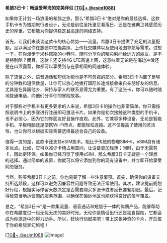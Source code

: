 **希腊3日卡：畅游爱琴海的完美伴侣 [[TG💪+ @esim1088](https://t.me/s/esim1088)]**

如果你正计划一场浪漫的希腊之旅，那么“希腊3日卡”绝对是你的最佳选择。这款手机卡专为短期旅行者设计，无论是前往圣托里尼看落日、还是在雅典卫城感受历史的厚重，它都能为你提供稳定且高速的网络支持。

首先，让我们来谈谈这款卡的核心优势——流量。希腊3日卡提供了充足的流量配额，足以满足你在旅途中拍摄美照、上传社交媒体以及使用地图导航等需求。试想一下，在你漫步于米科诺斯的小巷时，随时分享你的精彩瞬间给远方的朋友，是不是特别酷？而且，这款卡还支持4G LTE高速上网，这意味着无论是在海边冲浪还是在山顶露营，你都可以享受到与在家相同的网速体验。

除了流量之外，语音通话和短信功能也是不可忽视的部分。希腊3日卡内置了足够的分钟数和短信数量，让你可以放心地拨打国际长途或接收来自亲朋好友的信息。尤其是在异国他乡，保持与家人的联系显得尤为重要。有了这张卡，你可以随时随地拨通电话，向他们分享你的冒险故事。

对于那些对手机卡有更多要求的人来说，希腊3日卡的操作也非常简单。你只需按照说明书上的步骤进行注册即可激活卡片。如果你是初次接触这种类型的手机卡，也不必担心，因为它的界面友好且操作直观。此外，它兼容多种设备，无论是智能手机、平板电脑还是便携Wi-Fi热点，都能轻松连接。这不仅提高了使用的灵活性，也让你可以根据实际需要选择最适合自己的设备。

值得一提的是，这款卡还支持eSIM技术。相比于传统的物理SIM卡，eSIM具有诸多优点。比如，它可以减少卡槽占用空间，让设备更加轻薄；同时，由于无需剪卡，因此更环保。如果你已经习惯了使用eSIM，那么希腊3日卡无疑是一个理想的选择。通过简单的设置，你就可以将它添加到你的现有设备中，并立即开始享受网络服务。

当然，购买希腊3日卡之前，你也需要了解一些注意事项。首先，确保你的设备支持所选频段，这样可以避免因兼容性问题导致无法正常使用。其次，建议提前规划好行程，根据实际停留天数决定是否需要购买多张卡或者延长套餐期限。最后，记得检查当地运营商的服务范围，以确保在偏远地区也能获得良好的信号覆盖。

总之，“希腊3日卡”是一款集流量、语音通话和短信于一体的优质产品，能够帮助你在希腊度过一段无忧无虑的美好时光。无论你是情侣出行还是独自探险，它都会成为你旅途中的得力助手。所以，赶快行动起来吧！带上这张神奇的卡片，开启属于你的希腊梦幻旅程！

[[TG💪+ @esim1088](https://t.me/s/esim1088) ![Image](https://i.postimg.cc/4NQfJmqS/Snipaste-2025-05-13-00-14-12.png)]